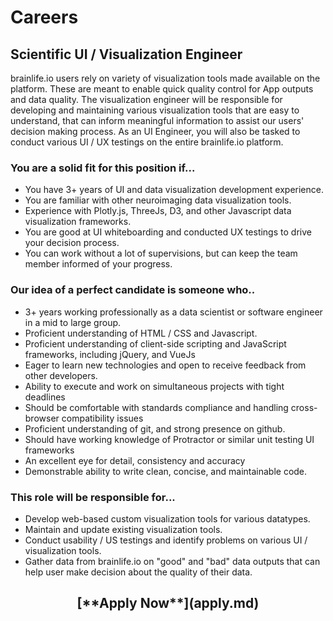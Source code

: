 <style> #disqus_thread, #__comments { display: none } </style>

# Careers

## Scientific UI / Visualization Engineer

brainlife.io users rely on variety of visualization tools made available on the platform. These are meant to enable quick quality control for App outputs and data quality. The visualization engineer will be responsible for developing and maintaining various visualization tools that are easy to understand, that can inform meaningful information to assist our users' decision making process. As an UI Engineer, you will also be tasked to conduct various UI / UX testings on the entire brainlife.io platform.

### You are a solid fit for this position if...

* You have 3+ years of UI and data visualization development experience.
* You are familiar with other neuroimaging data visualization tools.
* Experience with Plotly.js, ThreeJs, D3, and other Javascript data visualization frameworks.
* You are good at UI whiteboarding and conducted UX testings to drive your decision process.
* You can work without a lot of supervisions, but can keep the team member informed of your progress.

### Our idea of a perfect candidate is someone who..

* 3+ years working professionally as a data scientist or software engineer in a mid to large group.
* Proficient understanding of HTML / CSS and Javascript.
* Proficient understanding of client-side scripting and JavaScript frameworks, including jQuery, and VueJs
* Eager to learn new technologies and open to receive feedback from other developers.
* Ability to execute and work on simultaneous projects with tight deadlines
* Should be comfortable with standards compliance and handling cross-browser compatibility issues
* Proficient understanding of git, and strong presence on github.
* Should have working knowledge of Protractor or similar unit testing UI frameworks
* An excellent eye for detail, consistency and accuracy
* Demonstrable ability to write clean, concise, and maintainable code.

### This role will be responsible for...

* Develop web-based custom visualization tools for various datatypes.
* Maintain and update existing visualization tools.
* Conduct usability / US testings and identify problems on various UI / visualization tools.
* Gather data from brainlife.io on "good" and "bad" data outputs that can  help user make decision about the quality of their data.

<center><h2>[**Apply Now**](apply.md)</h2></center>


